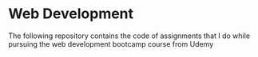 # Web Development

The following repository contains the code of assignments that I do while pursuing the web development bootcamp course from Udemy

